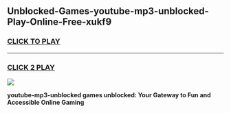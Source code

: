 
## Unblocked-Games-youtube-mp3-unblocked-Play-Online-Free-xukf9
<h3>
<a href="https://premium76.site?title=youtube-mp3-unblocked&ref=26A">CLICK TO PLAY</a></h3>
<hr>

<h3>
<a href="https://premium76.site?title=youtube-mp3-unblocked&ref=26A">CLICK 2 PLAY</a>
  
</h3>

<a href="https://premium76.site?title=youtube-mp3-unblocked&ref=26A"><img src="https://clearcache.store/games.png"></a>


**youtube-mp3-unblocked games unblocked: Your Gateway to Fun and Accessible Online Gaming**
